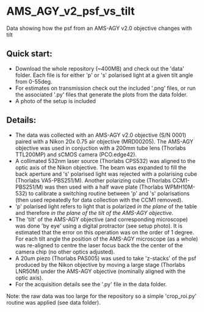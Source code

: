 # AMS_AGY_v2_psf_vs_tilt
Data showing how the psf from an AMS-AGY v2.0 objective changes with tilt
## Quick start:
- Download the whole repository (~400MB) and check out the 'data' folder. Each file is for either 'p' or 's' polarised light at a given tilt angle from 0-55deg.
- For estimates on transmission check out the included '.png' files, or run the associated '.py' files that generate the plots from the data folder.
- A photo of the setup is included
## Details:
- The data was collected with an AMS-AGY v2.0 objective (S/N 0001) paired with a Nikon 20x 0.75 air objective (MRD00205). The AMS-AGY objective was used in conjuction with a 200mm tube lens (Thorlabs TTL200MP) and sCMOS camera (PCO.edge42).
- A collimated 532nm laser source (Thorlabs CPS532) was aligned to the optic axis of the Nikon objective. The beam was expanded to fill the back aperture and 's' polarised light was rejected with a polarising cube (Thorlabs VA5-PBS251/M). Another polarizing cube (Thorlabs CCM1-PBS251/M) was then used with a half wave plate (Thorlabs WPMH10M-532) to calibrate a switching routine between 'p' and 's' polarisations (then used repeatedly for data collection with the CCM1 removed).
- 'p' polarised light refers to light that is polarized _in the plane_ of the table and therefore _in the plane of the tilt of the AMS-AGY objective_.
- The 'tilt' of the AMS-AGY objective (and corresponding microscope) was done 'by eye' using a digital protractor (see setup photo). It is estimated that the error on this operation was on the order of 1 degree. For each tilt angle the position of the AMS-AGY microscope (as a whole) was re-aligned to centre the laser focus back the the center of the camera chip (no other optics adjusted).
- A 20um piezo (Thorlabs PAS005) was used to take 'z-stacks' of the psf produced by the Nikon objective by moving a large stage (Thorlabs LNR50M) under the AMS-AGY objective (nominally aligned with the optic axis).
- For the acquisition details see the '.py' file in the data folder.

Note: the raw data was too large for the repository so a simple 'crop_roi.py' routine was applied (see data folder).
